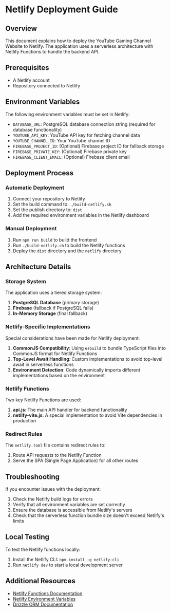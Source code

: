 # Netlify Deployment Guide

## Overview

This document explains how to deploy the YouTube Gaming Channel Website to Netlify. The application uses a serverless architecture with Netlify Functions to handle the backend API.

## Prerequisites

- A Netlify account
- Repository connected to Netlify

## Environment Variables

The following environment variables must be set in Netlify:

- `DATABASE_URL`: PostgreSQL database connection string (required for database functionality)
- `YOUTUBE_API_KEY`: YouTube API key for fetching channel data
- `YOUTUBE_CHANNEL_ID`: Your YouTube channel ID
- `FIREBASE_PROJECT_ID`: (Optional) Firebase project ID for fallback storage
- `FIREBASE_PRIVATE_KEY`: (Optional) Firebase private key
- `FIREBASE_CLIENT_EMAIL`: (Optional) Firebase client email

## Deployment Process

### Automatic Deployment

1. Connect your repository to Netlify
2. Set the build command to: `./build-netlify.sh`
3. Set the publish directory to: `dist`
4. Add the required environment variables in the Netlify dashboard

### Manual Deployment

1. Run `npm run build` to build the frontend
2. Run `./build-netlify.sh` to build the Netlify functions
3. Deploy the `dist` directory and the `netlify` directory

## Architecture Details

### Storage System

The application uses a tiered storage system:

1. **PostgreSQL Database** (primary storage)
2. **Firebase** (fallback if PostgreSQL fails)
3. **In-Memory Storage** (final fallback)

### Netlify-Specific Implementations

Special considerations have been made for Netlify deployment:

1. **CommonJS Compatibility**: Using `esbuild` to bundle TypeScript files into CommonJS format for Netlify Functions
2. **Top-Level Await Handling**: Custom implementations to avoid top-level await in serverless functions
3. **Environment Detection**: Code dynamically imports different implementations based on the environment

### Netlify Functions

Two key Netlify Functions are used:

1. **api.js**: The main API handler for backend functionality
2. **netlify-vite.js**: A special implementation to avoid Vite dependencies in production

### Redirect Rules

The `netlify.toml` file contains redirect rules to:

1. Route API requests to the Netlify Function
2. Serve the SPA (Single Page Application) for all other routes

## Troubleshooting

If you encounter issues with the deployment:

1. Check the Netlify build logs for errors
2. Verify that all environment variables are set correctly
3. Ensure the database is accessible from Netlify's servers
4. Check that the serverless function bundle size doesn't exceed Netlify's limits

## Local Testing

To test the Netlify functions locally:

1. Install the Netlify CLI: `npm install -g netlify-cli`
2. Run `netlify dev` to start a local development server

## Additional Resources

- [Netlify Functions Documentation](https://docs.netlify.com/functions/overview/)
- [Netlify Environment Variables](https://docs.netlify.com/configure-builds/environment-variables/)
- [Drizzle ORM Documentation](https://orm.drizzle.team/)